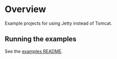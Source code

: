 # Overview

Example projects for using Jetty instead of Tomcat.

## Running the examples

See the [examples README](../README.md#running-the-examples).
